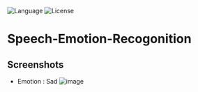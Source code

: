 ![Language](https://img.shields.io/badge/language-Python%20-blue.svg)
![License](https://img.shields.io/badge/License-GPL&ndash;3.0%20-purple.svg)

# Speech-Emotion-Recogonition
## Screenshots
  * Emotion : Sad
![image](https://user-images.githubusercontent.com/58489322/169651974-19279bb3-83f5-49be-a42f-4bbf07fce64f.png)
